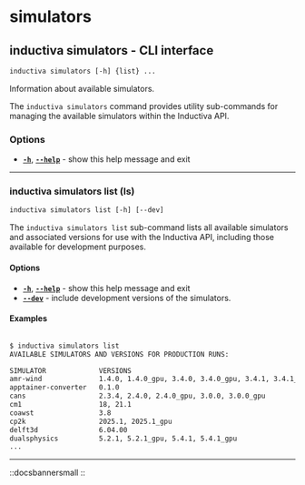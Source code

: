 # simulators

## inductiva simulators - CLI interface

```default
inductiva simulators [-h] {list} ...
```

Information about available simulators.

The `inductiva simulators` command provides utility sub-commands for managing the available simulators within the Inductiva API.

### Options

* [**`-h`**](), [**`--help`**]() - show this help message and exit

---

### inductiva simulators list (ls)

```default
inductiva simulators list [-h] [--dev]
```

The `inductiva simulators list` sub-command lists all available simulators and associated versions for use with the Inductiva API, including those available for development purposes.

#### Options

* [**`-h`**](), [**`--help`**]() - show this help message and exit
* [**`--dev`**]() - include development versions of the simulators.

#### Examples

```bash

$ inductiva simulators list
AVAILABLE SIMULATORS AND VERSIONS FOR PRODUCTION RUNS:

SIMULATOR             VERSIONS
amr-wind              1.4.0, 1.4.0_gpu, 3.4.0, 3.4.0_gpu, 3.4.1, 3.4.1_gpu
apptainer-converter   0.1.0
cans                  2.3.4, 2.4.0, 2.4.0_gpu, 3.0.0, 3.0.0_gpu
cm1                   18, 21.1
coawst                3.8
cp2k                  2025.1, 2025.1_gpu
delft3d               6.04.00
dualsphysics          5.2.1, 5.2.1_gpu, 5.4.1, 5.4.1_gpu
...
```

---
::docsbannersmall
::
